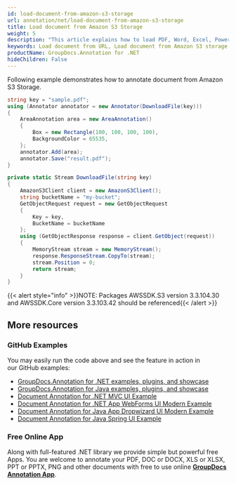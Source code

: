 ```yaml
---
id: load-document-from-amazon-s3-storage
url: annotation/net/load-document-from-amazon-s3-storage
title: Load document from Amazon S3 Storage
weight: 5
description: "This article explains how to load PDF, Word, Excel, PowerPoint documents from Amazon S3 storage when using GroupDocs.Annotation for .NET."
keywords: Load document from URL, Load document from Amazon S3 storage GroupDocs.Annotation
productName: GroupDocs.Annotation for .NET
hideChildren: False
---
```

Following example demonstrates how to annotate document from Amazon S3 Storage.

```csharp
string key = "sample.pdf";
using (Annotator annotator = new Annotator(DownloadFile(key)))
{
	AreaAnnotation area = new AreaAnnotation()
	{
		Box = new Rectangle(100, 100, 100, 100),
		BackgroundColor = 65535,
	};
	annotator.Add(area);
	annotator.Save("result.pdf");
}

private static Stream DownloadFile(string key)
{
	AmazonS3Client client = new AmazonS3Client();
	string bucketName = "my-bucket";
	GetObjectRequest request = new GetObjectRequest
	{
		Key = key,
		BucketName = bucketName
	};
	using (GetObjectResponse response = client.GetObject(request))
	{
		MemoryStream stream = new MemoryStream();
		response.ResponseStream.CopyTo(stream);
		stream.Position = 0;
		return stream;
	}
}
```

{{< alert style="info" >}}NOTE: Packages AWSSDK.S3 version 3.3.104.30 and AWSSDK.Core version 3.3.103.42 should be referenced{{< /alert >}}

## More resources

### GitHub Examples
You may easily run the code above and see the feature in action in our GitHub examples:

*   [GroupDocs.Annotation for .NET examples, plugins, and showcase](https://github.com/groupdocs-annotation/GroupDocs.Annotation-for-.NET)
*   [GroupDocs.Annotation for Java examples, plugins, and showcase](https://github.com/groupdocs-annotation/GroupDocs.Annotation-for-Java)
*   [Document Annotation for .NET MVC UI Example](https://github.com/groupdocs-annotation/GroupDocs.Annotation-for-.NET-MVC)
*   [Document Annotation for .NET App WebForms UI Modern Example](https://github.com/groupdocs-annotation/GroupDocs.Annotation-for-.NET-WebForms)
*   [Document Annotation for Java App Dropwizard UI Modern Example](https://github.com/groupdocs-annotation/GroupDocs.Annotation-for-Java-Dropwizard)
*   [Document Annotation for Java Spring UI Example](https://github.com/groupdocs-annotation/GroupDocs.Annotation-for-Java-Spring)
    

### Free Online App
Along with full-featured .NET library we provide simple but powerful free Apps.
You are welcome to annotate your PDF, DOC or DOCX, XLS or XLSX, PPT or PPTX, PNG and other documents with free to use online **[GroupDocs Annotation App](https://products.groupdocs.app/annotation)**.